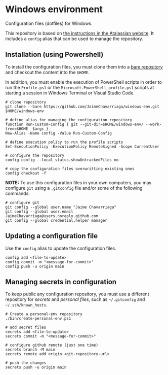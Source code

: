 # Windows environment

Configuration files (dotfiles) for Windows.

This repository is based on [the instructions in the Atalassian website](https://developer.atlassian.com/blog/2016/02/best-way-to-store-dotfiles-git-bare-repo/).  It includes a `config` alias that can be used to manage the repository.

## Installation (using Powershell)

To install the configuration files, you must clone them into a [bare repository](http://www.saintsjd.com/2011/01/what-is-a-bare-git-repository/) and checkout the content into the `$HOME`.  

In addition, you must enable the execution of PowerShell scripts in order to run the `Profile.ps1` or the `Microsoft.PowerShell_profile.ps1` scripts at starting a session in Windows Terminal or Visual Studio Code. 

```
# clone repository
git clone --bare https://github.com/JaimeChavarriaga/windows-env.git $HOME/windows-env

# define alias for managing the configuration repository
function Run-Custom-Config { git --git-dir=$HOME/windows-env/ --work-tree=$HOME  $args } 
New-Alias -Name config -Value Run-Custom-Config

# define execution policy to run the profile scripts
Set-ExecutionPolicy -ExecutionPolicy RemoteSigned -Scope CurrentUser

# configure the repository
config config --local status.showUntrackedFiles no

# copy the configuration files overwritting existing ones
config checkout -f
```

**NOTE:** To use this configuration files in your own computers, you may configure `git` using a `.gitconfig` file and/or some of the following commands:

```
# configure git
git config --global user.name "Jaime Chavarriaga"
git config --global user.email JaimeChavarriaga@users.noreply.github.com
git config --global credential.helper manager
```

## Updating a configuration file

Use the `config` alias to update the configuration files.

```
config add <file-to-update>
config commit -m "<message-for-commit>"
config push -u origin main
```

## Managing secrets in configuration

To keep public any configuration repository, you must use a different repository for *secrets* and *personal files*, such as `~/.gitconfig` and `~/.ssh/known_hosts`.

```
# Create a personal-env repository
./bin/create-personal-env.ps1

# add secret files
secrets add <file-to-update>
secrets commit -m "<message-for-commit>"

# configure github remote (just one time)
secrets branch -M main
secrets remote add origin <git-repository-url>

# push the changes
secrets push -u origin main
```

